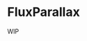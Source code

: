---
---

# FluxParallax

WIP

<!--

## Description

Creates a parallax effect given an image. It can recreate 3 types, relative, visible and fixed.

::: tip

Do not forget to set the height with CSS if has no content, otherwise you probably will not see anything.

:::

## Attributes

### src

The image URL to be displayed.

- **Type:** `String`
- **Required:** `true`

### holder

Represents the object that should be watched for scrolling.

- **Type:** `String`
- **Required:** `false`
- **Default:** `window`

::: tip

This parameter has no effect when the effect type set to `fixed`

:::

### type

Depending on the type the effect will differ.

- **Type:** `String`
- **Required:** `false`
- **Default:** `relative`

#### relative

This type is the default and moves the image with the defined offset when scrolling until reaches the edge.

#### visible

This works pretty like the relative except because the image will not start moving until the whole image is visible.

#### fixed

Makes the parallax element like a window through you can view the defined image, and you see the part of the image where the parallax position.

### offset

Is the amount of image hidden that will be displayed when scrolling.

If set in percentage the amount of pixels will be calculated in reference of height. So if the height is `300px`, and the offset is set to `100%` then the image will displace for `300px`.

- **Type:** `Number | String`
- **Required:** `false`
- **Default:** `100%`

::: tip

This parameter has no effect when the effect type set to `fixed`

:::

## Methods

### resize()

Recalculates the sizes.

### setCss(css)

Set CSS styles to the parallax.

- css
  - Description: an object with the CSS attributes in **camel case** and values.
  - Type: `Object`
 -->